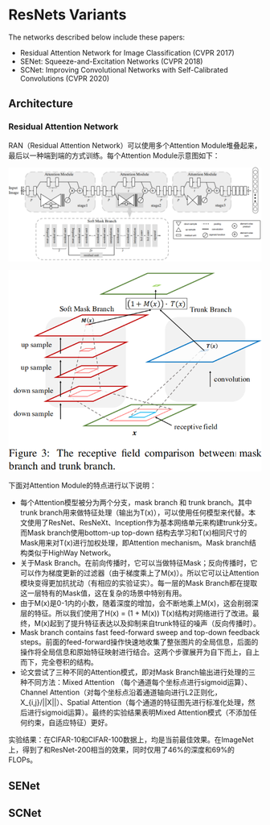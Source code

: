 # ResNets Variants

The networks described below include these papers:
- Residual Attention Network for Image Classification (CVPR 2017)
- SENet: Squeeze-and-Excitation Networks (CVPR 2018)
- SCNet: Improving Convolutional Networks with Self-Calibrated Convolutions (CVPR 2020)

## Architecture

### Residual Attention Network

RAN（Residual Attention Network）可以使用多个Attention Module堆叠起来，最后以一种端到端的方式训练。每个Attention Module示意图如下：

![Attention Network](tools/Attention-1.png)

![The receptive field comparison between mask branch and trunk branch.](tools/Attention-2.png)

下面对Attention Module的特点进行以下说明：
- 每个Attention模型被分为两个分支，mask branch 和 trunk branch。其中trunk branch用来做特征处理（输出为T(x)），可以使用任何模型来代替。本文使用了ResNet、ResNeXt、Inception作为基本网络单元来构建trunk分支。而Mask branch使用bottom-up top-down 结构去学习和T(x)相同尺寸的Mask用来对T(x)进行加权处理，即Attention mechanism。Mask branch结构类似于HighWay Network。
- 关于Mask Branch。在前向传播时，它可以当做特征Mask；反向传播时，它可以作为梯度更新的过滤器（由于梯度乘上了M(x)）。所以它可以让Attention模块变得更加抗扰动（有相应的实验证实）。每一层的Mask Branch都在提取这一层特有的Mask值，这在复杂的场景中特别有用。
- 由于M(x)是0-1内的小数，随着深度的增加，会不断地乘上M(x)，这会削弱深层的特征。所以我们使用了H(x) = (1 + M(x)) T(x)结构对网络进行了改进。最终，M(x)起到了提升特征表达以及抑制来自trunk特征的噪声（反向传播时）。
- Mask branch contains fast feed-forward sweep and top-down feedback steps。前面的feed-forward操作快速地收集了整张图片的全局信息，后面的操作将全局信息和原始特征映射进行结合。这两个步骤展开为自下而上，自上而下，完全卷积的结构。
- 论文尝试了三种不同的Attention模式，即对Mask Branch输出进行处理的三种不同方法：Mixed Attention （每个通道每个坐标点进行sigmoid运算）、Channel Attention（对每个坐标点沿着通道轴向进行L2正则化，X_{i,j}/||X||）、Spatial Attention（每个通道的特征图先进行标准化处理，然后进行sigmoid运算）。最终的实验结果表明Mixed Attention模式（不添加任何约束，自适应特征）更好。

实验结果：在CIFAR-10和CIFAR-100数据上，均是当前最佳效果。在ImageNet上，得到了和ResNet-200相当的效果，同时仅用了46%的深度和69%的FLOPs。


## SENet



## SCNet


